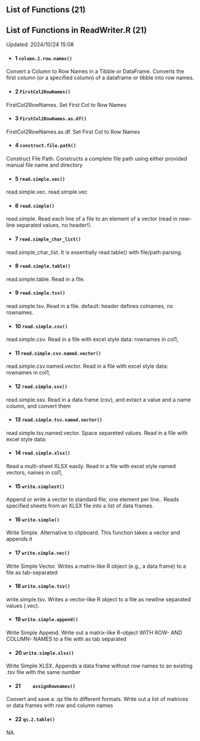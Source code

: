 ## List of Functions (21) 
## List of Functions in ReadWriter.R (21) 
Updated: 2024/10/24 15:08
- #### 1 `column.2.row.names()`
Convert a Column to Row Names in a Tibble or DataFrame. Converts the first column (or a specified column) of a dataframe or tibble into row names.

- #### 2 `FirstCol2RowNames()`
FirstCol2RowNames. Set First Col to Row Names

- #### 3 `FirstCol2RowNames.as.df()`
FirstCol2RowNames.as.df. Set First Col to Row Names

- #### 4 `construct.file.path()`
Construct File Path. Constructs a complete file path using either provided manual file name and directory

- #### 5 `read.simple.vec()`
read.simple.vec. read.simple.vec

- #### 6 `read.simple()`
read.simple. Read each line of a file to an element of a vector (read in new-line separated values, no header!).

- #### 7 `read.simple_char_list()`
read.simple_char_list. It is essentially read.table() with file/path parsing.

- #### 8 `read.simple.table()`
read.simple.table. Read in a file.

- #### 9 `read.simple.tsv()`
read.simple.tsv. Read in a file. default: header defines colnames, no rownames.

- #### 10 `read.simple.csv()`
read.simple.csv. Read in a file with excel style data: rownames in col1,

- #### 11 `read.simple.csv.named.vector()`
read.simple.csv.named.vector. Read in a file with excel style data: rownames in col1,

- #### 12 `read.simple.ssv()`
read.simple.ssv. Read in a data frame (csv), and extact a value and a name column, and convert them

- #### 13 `read.simple.tsv.named.vector()`
read.simple.tsv.named.vector. Space separeted values. Read in a file with excel style data:

- #### 14 `read.simple.xlsx()`
Read a multi-sheet XLSX easily. Read in a file with excel style named vectors, names in col1,

- #### 15 `write.simplest()`
Append or write a vector to standard file, one element per line.. Reads specified sheets from an XLSX file into a list of data frames.

- #### 16 `write.simple()`
Write Simple. Alternative to clipboard. This function takes a vector and appends it

- #### 17 `write.simple.vec()`
Write Simple Vector. Writes a matrix-like R object (e.g., a data frame) to a file as tab-separated

- #### 18 `write.simple.tsv()`
write.simple.tsv. Writes a vector-like R object to a file as newline separated values (.vec).

- #### 19 `write.simple.append()`
Write Simple Append. Write out a matrix-like R-object WITH ROW- AND COLUMN- NAMES to a file with as tab separated

- #### 20 `write.simple.xlsx()`
Write Simple XLSX. Appends a data frame without row names to an existing .tsv file with the same number

- #### 21 `    assignRownames()`
Convert and save a .qs file to different formats. Write out a list of matrices or data frames with row and column names

- #### 22 `qs.2.table()`
NA. 

